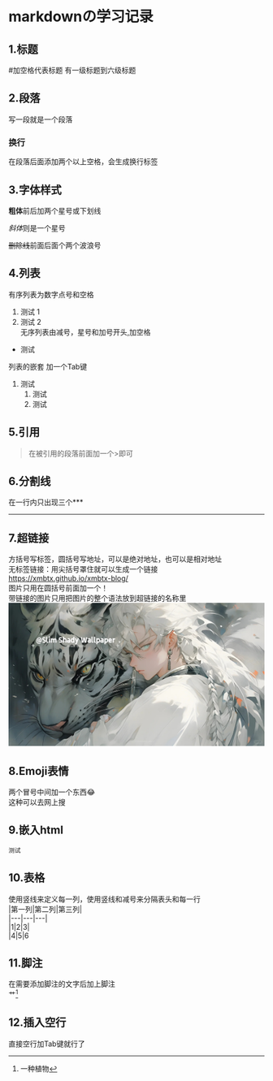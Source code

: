 # markdownの学习记录

## 1.标题    

#加空格代表标题 有一级标题到六级标题  
	

## 2.段落  

写一段就是一个段落  
	
### 换行  

在段落后面添加两个以上空格，会生成换行标签  
	
	
## 3.字体样式  

**粗体**前后加两个星号或下划线  
		
*斜体*则是一个星号  
	
~~删除线~~前面后面个两个波浪号  
		
	
## 4.列表  

有序列表为数字点号和空格  
	
1. 测试 1   
2. 测试 2  
	无序列表由减号，星号和加号开头,加空格  
	
- 测试  
	

列表的嵌套 加一个Tab键  
1. 测试  
	1. 测试  
	2. 测试  
	
## 5.引用  
> 在被引用的段落前面加一个>即可  


## 6.分割线  
在一行内只出现三个***  
***

## 7.超链接  
方括号写标签，圆括号写地址，可以是绝对地址，也可以是相对地址[]()  
无标签链接：用尖括号罩住就可以生成一个链接  
<https://xmbtx.github.io/xmbtx-blog/>  
图片只用在圆括号前面加一个！  
带链接的图片只用把图片的整个语法放到超链接的名称里  
[![这是一个图片](./1.jpg)](https://xmbtx.github.io/xmbtx-blog/)  
	

## 8.Emoji表情  
两个冒号中间加一个东西:joy:  
这种可以去网上搜  
	
## 9.嵌入html  

~~~html
测试
~~~

## 10.表格   
使用竖线来定义每一列，使用竖线和减号来分隔表头和每一行  
|第一列|第二列|第三列|  
|---|---|---|  
|1|2|3|  
|4|5|6  

## 11.脚注  
在需要添加脚注的文字后加上脚注  
艹[^注]  
	
	
[^注]:一种植物  

## 12.插入空行
直接空行加Tab键就行了